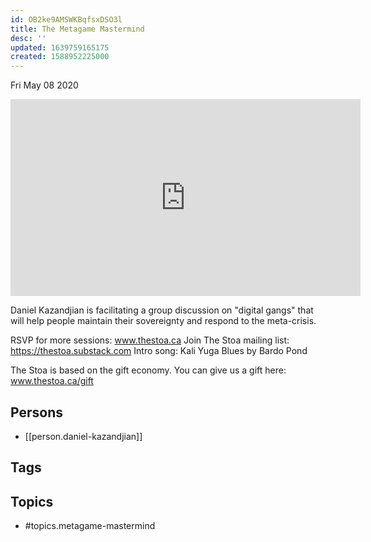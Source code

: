 ```yaml
---
id: OB2ke9AMSWKBqfsxDSO3l
title: The Metagame Mastermind
desc: ''
updated: 1639759165175
created: 1588952225000
---
```





Fri May 08 2020

<iframe width="560" height="315" src="https://www.youtube.com/embed/1GxUMIUPLu8" title="The Metagame Mastermind w/ Daniel Kazandjian (April 11th, 2020)" frameborder="0" allow="accelerometer; autoplay; clipboard-write; encrypted-media; gyroscope; picture-in-picture" allowfullscreen ></iframe>

Daniel Kazandjian is facilitating a group discussion on "digital gangs" that will help people maintain their sovereignty and respond to the meta-crisis.

RSVP for more sessions: www.thestoa.ca
Join The Stoa mailing list: https://thestoa.substack.com
Intro song: Kali Yuga Blues by Bardo Pond

The Stoa is based on the gift economy. You can give us a gift here: www.thestoa.ca/gift

## Persons

- [[person.daniel-kazandjian]]

## Tags



## Topics

- #topics.metagame-mastermind

